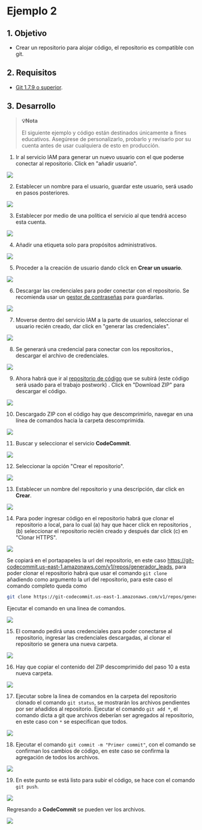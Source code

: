 # Ejemplo 2

## 1. Objetivo 
- Crear un repositorio para alojar código, el repositorio es compatible con git.

## 2. Requisitos 
-  [Git 1.7.9 o superior](https://git-scm.com/downloads).

## 3. Desarrollo 

>**💡Nota**
>
>El siguiente ejemplo y código están destinados únicamente a fines educativos. Asegúrese de personalizarlo, probarlo y revisarlo por su cuenta antes de usar cualquiera de esto en producción.

1. Ir al servicio IAM para generar un nuevo usuario con el que poderse conectar al repositorio. Click en "añadir usuario".

<img src="img/ej2-iam-add-user-01.png"></img>

2. Establecer un nombre para el usuario, guardar este usuario, será usado en pasos posteriores.

<img src="img/ej2-iam-create-user-1a.png"></img>

3. Establecer por medio de una política el servicio al que tendrá acceso esta cuenta.

<img src="img/ej2-iam-create-user-02.png"></img>

4. Añadir una etiqueta solo para propósitos administrativos.

<img src="img/ej2-iam-create-user-03.png"></img>

5. Proceder a la creación de usuario dando click en **Crear un usuario**.

<img src="img/ej2-iam-create-user-03b.png"></img>


6. Descargar las credenciales para poder conectar con el repositorio. Se recomienda usar un [gestor de contraseñas](https://bitwarden.com) para guardarlas.

<img src="img/ej2-iam-created-user-finished-01.png"></img>

7. Moverse dentro del servicio IAM a la parte de usuarios, seleccionar el usuario recién creado, dar click en "generar las credenciales".

<img src="img/ej2-iam-create-ssh-code-commit-01.png"></img>

8. Se generará una credencial para conectar con los repositorios., descargar el archivo de credenciales.

<img src="img/ej2-iam-download-credentials-01.png"></img>

9. Ahora habrá que ir al [repositorio de código](https://github.com/bay007/leads) que se subirá (este código será usado para el trabajo postwork) .  Click en "Download ZIP" para descargar el código.

<img src="img/ej2-download-zip-file-01.png"></img>

10. Descargado ZIP con el código hay que descomprimirlo, navegar en una línea de comandos hacia la carpeta descomprimida. 

<img src="img/ej2-download-repository-01.png"></img>

11. Buscar y seleccionar el servicio **CodeCommit**.

<img src="img/ej2-cc-access-01.png"></img>

12. Seleccionar la opción "Crear el repositorio".

<img src="img/ej2-cc-create-new-repository-02.png"></img>

13. Establecer un nombre del repositorio y una descripción, dar click en **Crear**.

<img src="img/ej2-cc-creating-repository-assign-name.png"></img>

14. Para poder ingresar código en el repositorio habrá que clonar el repositorio a local, para lo cual (a) hay que hacer click en repositorios , (b) seleccionar el repositorio recién creado y después dar click (c) en "Clonar  HTTPS".

<img src="img/ej2-cc-clone-https-01.png"></img>

Se copiará en el portapapeles la url del repositorio, en este caso https://git-codecommit.us-east-1.amazonaws.com/v1/repos/generador_leads, para poder clonar el repositorio habrá que usar el comando `git clone ` añadiendo como argumento la url del repositorio, para este caso el comando completo queda como 

```bash
git clone https://git-codecommit.us-east-1.amazonaws.com/v1/repos/generador_leads
```
Ejecutar el comando en una linea de comandos.

<img src="img/ej2-add-remote-origin-to-repository.-01.png"></img>


15. El comando pedirá unas credenciales para poder conectarse al repositorio, ingresar las credenciales descargadas, al clonar el repositorio se genera una nueva carpeta.

<img src="img/ej2-cc-repository-from-aws-codecomit01.png"></img>

16. Hay que copiar el contenido del ZIP descomprimido del paso 10 a esta nueva carpeta.

<img src="img/ej2-copy-files-from-zip-downloaded-01.png"></img>

17. Ejecutar sobre la linea de comandos en la carpeta del repositorio clonado el comando `git status`, se mostrarán los archivos pendientes por ser añadidos al repositorio.
Ejecutar el comando `git add *`, el comando dicta a git que archivos deberían ser agregados al repositorio, en este caso con `*` se especifican que todos.

<img src="img/ej2-git-add-files-01.png"></img>

18. Ejecutar el comando `git commit -m "Primer commit"`, con el comando se confirman los cambios de código, en este caso se confirma la agregación de todos los archivos.

<img src="img/ej2-git-commit-add-files-01.png"></img>

19. En este punto se está listo para subir el código, se hace con el comando `git push`.

<img src="img/ej2-git-push-files-first-commit-01.png"></img>

Regresando a **CodeCommit** se pueden ver los archivos.

<img src="img/ej2-cc-git-commit-view-all-01.png"></img>
